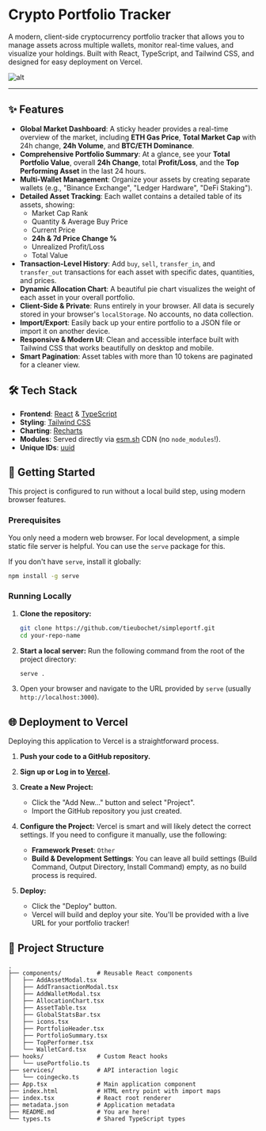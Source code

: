 # Crypto Portfolio Tracker

A modern, client-side cryptocurrency portfolio tracker that allows you to manage assets across multiple wallets, monitor real-time values, and visualize your holdings. Built with React, TypeScript, and Tailwind CSS, and designed for easy deployment on Vercel.

![alt](https://private-user-images.githubusercontent.com/91001349/471089075-ba27ac6b-ee67-4b01-b20e-9060cdb93e7b.png)

---

## ✨ Features

-   **Global Market Dashboard**: A sticky header provides a real-time overview of the market, including **ETH Gas Price**, **Total Market Cap** with 24h change, **24h Volume**, and **BTC/ETH Dominance**.
-   **Comprehensive Portfolio Summary**: At a glance, see your **Total Portfolio Value**, overall **24h Change**, total **Profit/Loss**, and the **Top Performing Asset** in the last 24 hours.
-   **Multi-Wallet Management**: Organize your assets by creating separate wallets (e.g., "Binance Exchange", "Ledger Hardware", "DeFi Staking").
-   **Detailed Asset Tracking**: Each wallet contains a detailed table of its assets, showing:
    -   Market Cap Rank
    -   Quantity & Average Buy Price
    -   Current Price
    -   **24h & 7d Price Change %**
    -   Unrealized Profit/Loss
    -   Total Value
-   **Transaction-Level History**: Add `buy`, `sell`, `transfer_in`, and `transfer_out` transactions for each asset with specific dates, quantities, and prices.
-   **Dynamic Allocation Chart**: A beautiful pie chart visualizes the weight of each asset in your overall portfolio.
-   **Client-Side & Private**: Runs entirely in your browser. All data is securely stored in your browser's `localStorage`. No accounts, no data collection.
-   **Import/Export**: Easily back up your entire portfolio to a JSON file or import it on another device.
-   **Responsive & Modern UI**: Clean and accessible interface built with Tailwind CSS that works beautifully on desktop and mobile.
-   **Smart Pagination**: Asset tables with more than 10 tokens are paginated for a cleaner view.

## 🛠️ Tech Stack

-   **Frontend**: [React](https://reactjs.org/) & [TypeScript](https://www.typescriptlang.org/)
-   **Styling**: [Tailwind CSS](https://tailwindcss.com/)
-   **Charting**: [Recharts](https://recharts.org/)
-   **Modules**: Served directly via [esm.sh](https://esm.sh/) CDN (no `node_modules`!).
-   **Unique IDs**: [uuid](https://github.com/uuidjs/uuid)

## 🚀 Getting Started

This project is configured to run without a local build step, using modern browser features.

### Prerequisites

You only need a modern web browser. For local development, a simple static file server is helpful. You can use the `serve` package for this.

If you don't have `serve`, install it globally:
```bash
npm install -g serve
```

### Running Locally

1.  **Clone the repository:**
    ```bash
    git clone https://github.com/tieubochet/simpleportf.git
    cd your-repo-name
    ```

2.  **Start a local server:**
    Run the following command from the root of the project directory:
    ```bash
    serve .
    ```

3.  Open your browser and navigate to the URL provided by `serve` (usually `http://localhost:3000`).

## 🌐 Deployment to Vercel

Deploying this application to Vercel is a straightforward process.

1.  **Push your code to a GitHub repository.**

2.  **Sign up or Log in to [Vercel](https://vercel.com/).**

3.  **Create a New Project:**
    -   Click the "Add New..." button and select "Project".
    -   Import the GitHub repository you just created.

4.  **Configure the Project:**
    Vercel is smart and will likely detect the correct settings. If you need to configure it manually, use the following:
    -   **Framework Preset**: `Other`
    -   **Build & Development Settings**: You can leave all build settings (Build Command, Output Directory, Install Command) empty, as no build process is required.

5.  **Deploy:**
    -   Click the "Deploy" button.
    -   Vercel will build and deploy your site. You'll be provided with a live URL for your portfolio tracker!

## 📂 Project Structure

```
.
├── components/          # Reusable React components
│   ├── AddAssetModal.tsx
│   ├── AddTransactionModal.tsx
│   ├── AddWalletModal.tsx
│   ├── AllocationChart.tsx
│   ├── AssetTable.tsx
│   ├── GlobalStatsBar.tsx
│   ├── icons.tsx
│   ├── PortfolioHeader.tsx
│   ├── PortfolioSummary.tsx
│   ├── TopPerformer.tsx
│   └── WalletCard.tsx
├── hooks/               # Custom React hooks
│   └── usePortfolio.ts
├── services/            # API interaction logic
│   └── coingecko.ts
├── App.tsx              # Main application component
├── index.html           # HTML entry point with import maps
├── index.tsx            # React root renderer
├── metadata.json        # Application metadata
├── README.md            # You are here!
└── types.ts             # Shared TypeScript types
```